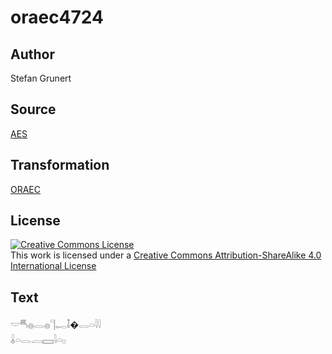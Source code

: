 # oraec4724

## Author

Stefan Grunert

## Source

[AES](https://github.com/simondschweitzer/aes)

## Transformation

[ORAEC](https://oraec.github.io/)

## License

<a rel="license" href="http://creativecommons.org/licenses/by-sa/4.0/"><img alt="Creative Commons License" style="border-width:0" src="https://i.creativecommons.org/l/by-sa/4.0/88x31.png" /></a><br />This work is licensed under a <a rel="license" href="http://creativecommons.org/licenses/by-sa/4.0/">Creative Commons Attribution-ShareAlike 4.0 International License</a>

## Text

𓎟𓄪𓐍𓂋𓐍𓊹𓉻𓄤�𓂋𓏏𓇋𓇋<br>
𓏇𓏏𓂋𓐙𓈙𓇋𓏏𓊪<br>

